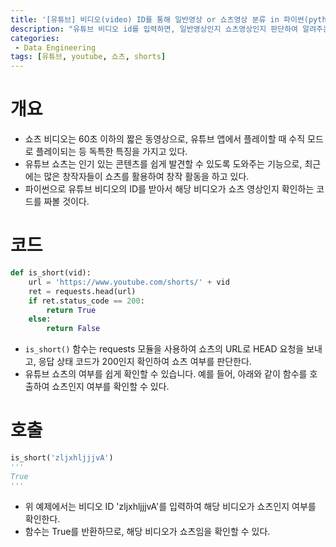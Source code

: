 ```yaml
---
title: '[유튜브] 비디오(video) ID를 통해 일반영상 or 쇼츠영상 분류 in 파이썬(python)'
description: "유튜브 비디오 id를 입력하면, 일반영상인지 쇼츠영상인지 판단하여 알려주는 간단한 함수"
categories:
 - Data Engineering
tags: [유튜브, youtube, 쇼츠, shorts]
---
```


# 개요
- 쇼츠 비디오는 60초 이하의 짧은 동영상으로, 유튜브 앱에서 플레이할 때 수직 모드로 플레이되는 등 독특한 특징을 가지고 있다.
- 유튜브 쇼츠는 인기 있는 콘텐츠를 쉽게 발견할 수 있도록 도와주는 기능으로, 최근에는 많은 창작자들이 쇼츠를 활용하여 창작 활동을 하고 있다.
- 파이썬으로 유튜브 비디오의 ID를 받아서 해당 비디오가 쇼츠 영상인지 확인하는 코드를 짜볼 것이다.

# 코드
```py
def is_short(vid):
    url = 'https://www.youtube.com/shorts/' + vid
    ret = requests.head(url)
    if ret.status_code == 200:
        return True
    else:
        return False
```

- `is_short()` 함수는 requests 모듈을 사용하여 쇼츠의 URL로 HEAD 요청을 보내고, 응답 상태 코드가 200인지 확인하여 쇼츠 여부를 판단한다.
- 유튜브 쇼츠의 여부를 쉽게 확인할 수 있습니다. 예를 들어, 아래와 같이 함수를 호출하여 쇼츠인지 여부를 확인할 수 있다.

# 호출

```py
is_short('zljxhljjjvA')
'''
True
'''
```

- 위 예제에서는 비디오 ID 'zljxhljjjvA'를 입력하여 해당 비디오가 쇼츠인지 여부를 확인한다.
- 함수는 True를 반환하므로, 해당 비디오가 쇼츠임을 확인할 수 있다.